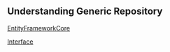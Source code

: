 ## Understanding Generic Repository
[EntityFrameworkCore](https://dotnettutorials.net/lesson/entity-framework-core/)


 [Interface](https://www.codecademy.com/resources/docs/c-sharp/interfaces)
